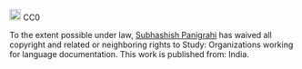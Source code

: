 <a href="http://creativecommons.org/publicdomain/zero/1.0/" target="_blank"><img src="https://i2.wp.com/i.creativecommons.org/p/zero/1.0/88x31.png" alt="CC0 license" height="20" /></a> CC0

To the extent possible under law, [Subhashish Panigrahi](https://github.com/OpenSpeaks/Datasets/blob/master/Study%20-%20Organizations%20working%20for%20language%20documentation.csv) has waived all copyright and related or neighboring rights to Study: Organizations working for language documentation. This work is published from: India.
